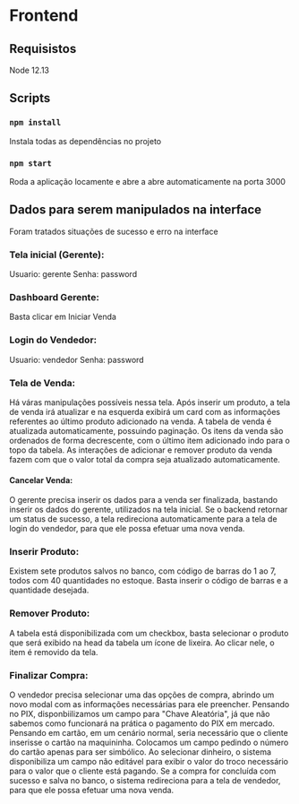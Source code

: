# Frontend

## Requisistos

Node 12.13

## Scripts

### `npm install`

Instala todas as dependências no projeto

### `npm start`

Roda a aplicação locamente e abre a abre automaticamente na porta 3000

## Dados para serem manipulados na interface

Foram tratados situações de sucesso e erro na interface

### Tela inicial (Gerente):
Usuario: gerente
Senha: password

### Dashboard Gerente:
Basta clicar em Iniciar Venda

### Login do Vendedor:
Usuario: vendedor
Senha: password

### Tela de Venda:
Há váras manipulações possíveis nessa tela.
Após inserir um produto, a tela de venda irá atualizar e na esquerda exibirá um card com as informações referentes ao último produto adicionado na venda.
A tabela de venda é atualizada automaticamente, possuindo paginação. Os itens da venda são ordenados de forma decrescente, com o último item adicionado indo para o topo da tabela. 
As interações de adicionar e remover produto da venda fazem com que o valor total da compra seja atualizado automaticamente.

#### Cancelar Venda:
O gerente precisa inserir os dados para a venda ser finalizada, bastando inserir os dados do gerente, utilizados na tela inicial.
Se o backend retornar um status de sucesso, a tela redireciona automaticamente para a tela de login do vendedor, para que ele possa efetuar uma nova venda.

### Inserir Produto:
Existem sete produtos salvos no banco, com código de barras do 1 ao 7, todos com 40 quantidades no estoque. Basta inserir o código de barras e a quantidade desejada. 

### Remover Produto:
A tabela está disponibilizada com um checkbox, basta selecionar o produto que será exibido na head da tabela um ícone de lixeira. Ao clicar nele, o item é removido da tela.

### Finalizar Compra:
O vendedor precisa selecionar uma das opções de compra, abrindo um novo modal com as informações necessárias para ele preencher.
Pensando no PIX, disponbiilizamos um campo para "Chave Aleatória", já que não sabemos como funcionará na prática o pagamento do PIX em mercado.
Pensando em cartão, em um cenário normal, seria necessário que o cliente inserisse o cartão na maquininha. Colocamos um campo pedindo o número do cartão apenas para ser simbólico.
Ao selecionar dinheiro, o sistema disponibiliza um campo não editável para exibir o valor do troco necessário para o valor que o cliente está pagando. 
Se a compra for concluída com sucesso e salva no banco, o sistema redireciona para a tela de vendedor, para que ele possa efetuar uma nova venda.
